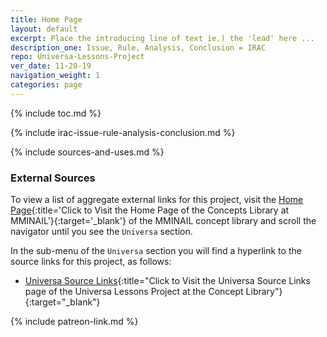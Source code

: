 ```yaml
---
title: Home Page
layout: default
excerpt: Place the introducing line of text ie.) the 'lead' here ...
description_one: Issue, Rule, Analysis, Conclusion = IRAC
repo: Universa-Lessons-Project
ver_date: 11-20-19
navigation_weight: 1
categories: page
---
```


{% include toc.md %}

{% include irac-issue-rule-analysis-conclusion.md %}

{% include sources-and-uses.md %}

### External Sources

To view a list of aggregate external links for this project, visit the [Home Page](https://mminail.github.io/){:title='Click to Visit the Home Page of the Concepts Library at MMINAIL'}{:target='_blank'} of the MMINAIL concept library and scroll the navigator until you see the `Universa` section.

In the sub-menu of the `Universa` section you will find a hyperlink to the source links for this project, as follows:

- [Universa Source Links](https://mminail.github.io/Universa/Universa-Source-Links.htm){:title="Click to Visit the Universa Source Links page of the Universa Lessons Project at the Concept Library"}{:target="_blank"}

{% include patreon-link.md %}
